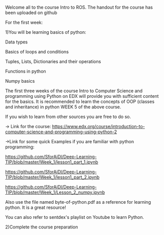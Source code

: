 Welcome all to the course Intro to ROS. The handout for the  course has been uploaded on github

For the first week:

1)You will be learning basics of python:

Data types

Basics of loops and conditions

Tuples, Lists, Dictionaries and their operations

Functions in python

Numpy basics


The first three weeks of the course Intro to Computer Science and programming using Python on EDX will provide you with sufficient content for the basics. It is recommended to learn the concepts of OOP (classes and inheritance) in python WEEK 5 of the above course.

If you wish to learn from other sources you are free to do so.


-> Link for the course:
	https://www.edx.org/course/introduction-to-computer-science-and-programming-using-python-2



->Link for some quick Examples if you are familiar with python programming:

https://github.com/SforAiDl/Deep-Learning-TIP/blob/master/Week_1/lesson1_part_1.ipynb

https://github.com/SforAiDl/Deep-Learning-TIP/blob/master/Week_1/lesson1_part_2.ipynb

https://github.com/SforAiDl/Deep-Learning-TIP/blob/master/Week_1/Lesson_2_numpy.ipynb

Also use the file named byte-of-python.pdf as a reference for learning python. It is a great resource!

You can also refer to sentdex's playlist on Youtube to learn Python.

2)Complete the course preparation
